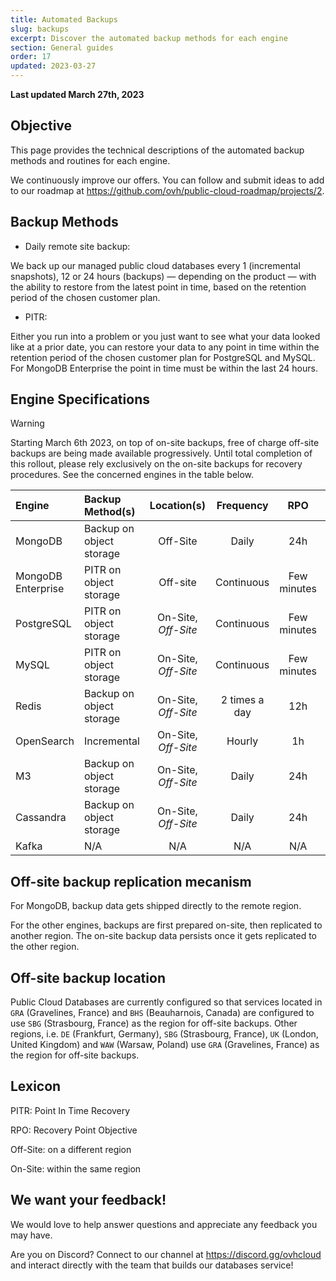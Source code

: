```yaml
---
title: Automated Backups
slug: backups
excerpt: Discover the automated backup methods for each engine
section: General guides
order: 17
updated: 2023-03-27
---
```


**Last updated March 27th, 2023**

## Objective

This page provides the technical descriptions of the automated backup methods and routines for each engine.

We continuously improve our offers. You can follow and submit ideas to add to our roadmap at <https://github.com/ovh/public-cloud-roadmap/projects/2>.

## Backup Methods

* Daily remote site backup:

We back up our managed public cloud databases every 1 (incremental snapshots), 12 or 24 hours (backups) — depending on the product — with the ability to restore from the latest point in time, based on the retention period of the chosen customer plan.

* PITR:

Either you run into a problem or you just want to see what your data looked like at a prior date, you can restore your data to any point in time within the retention period of the chosen customer plan for PostgreSQL and MySQL. For MongoDB Enterprise the point in time must be within the last 24 hours.

## Engine Specifications

> [!warning]
>
> Starting March 6th 2023, on top of on-site backups, free of charge off-site backups are being made available progressively. Until total completion of this rollout, please rely exclusively on the on-site backups for recovery procedures. See the concerned engines in the table below.
>

Engine | Backup Method(s) | Location(s) | Frequency | RPO | Encrypted
:--- | :--- | :---: | :---: | :---: | :---:
MongoDB | Backup on object storage | Off-Site | Daily | 24h | Yes
MongoDB Enterprise | PITR on object storage | Off-site | Continuous | Few minutes | Yes
PostgreSQL | PITR on object storage | On-Site, *Off-Site* | Continuous | Few minutes | Yes
MySQL | PITR on object storage | On-Site, *Off-Site* | Continuous | Few minutes | Yes
Redis | Backup on object storage | On-Site, *Off-Site* | 2 times a day | 12h | Yes
OpenSearch | Incremental | On-Site, *Off-Site* | Hourly | 1h | Yes
M3 | Backup on object storage | On-Site, *Off-Site* | Daily | 24h | Yes
Cassandra | Backup on object storage | On-Site, *Off-Site* | Daily | 24h | Yes
Kafka | N/A | N/A | N/A | N/A | N/A

## Off-site backup replication mecanism

For MongoDB, backup data gets shipped directly to the remote region.

For the other engines, backups are first prepared on-site, then replicated to another region. The on-site backup data persists once it gets replicated to the other region.

## Off-site backup location

Public Cloud Databases are currently configured so that services located in `GRA` (Gravelines, France) and `BHS` (Beauharnois, Canada) are configured to use `SBG` (Strasbourg, France) as the region for off-site backups. Other regions, i.e. `DE` (Frankfurt, Germany), `SBG` (Strasbourg, France), `UK` (London, United Kingdom) and `WAW` (Warsaw, Poland) use `GRA` (Gravelines, France) as the region for off-site backups.

## Lexicon

PITR: Point In Time Recovery

RPO: Recovery Point Objective

Off-Site: on a different region

On-Site: within the same region

## We want your feedback!

We would love to help answer questions and appreciate any feedback you may have.

Are you on Discord? Connect to our channel at <https://discord.gg/ovhcloud> and interact directly with the team that builds our databases service!
